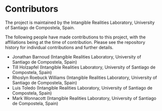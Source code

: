 # Contributors 

The project is maintained by the Intangible Realities Laboratory, University of Santiago de Compostela, Spain.

The following people have made contributions to this project, with the affiliations being at the time of contribution. Please see the repository history for individual contributions and further details.

- Jonathan Barnoud (Intangible Realities Laboratory, University of Santiago de Compostela, Spain)
- Till Holzapfel (Intangible Realities Laboratory, University of Santiago de Compostela, Spain)
- Rhoslyn Roebuck Williams (Intangible Realities Laboratory, University of Santiago de Compostela, Spain) 
- Luis Toledo (Intangible Realities Laboratory, University of Santiago de Compostela, Spain)
- Mark Wonnacott (Intangible Realities Laboratory, University of Santiago de Compostela, Spain)